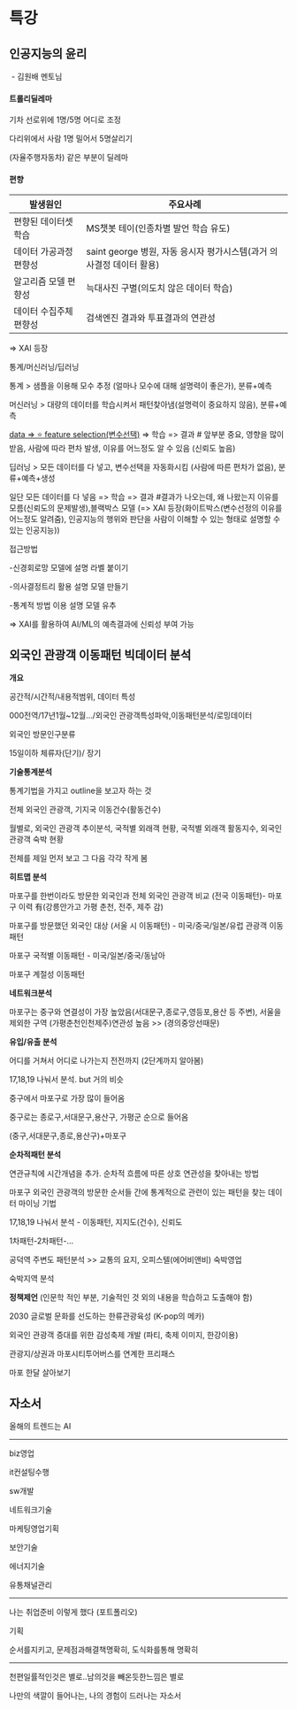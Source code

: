 # 특강

## 인공지능의 윤리

​															- 김원배 멘토님

#### 트롤리딜레마

기차 선로위에 1명/5명 어디로 조정

다리위에서 사람 1명 밀어서 5명살리기

(자율주행자동차) 같은 부분이 딜레마



#### 편향

| 발생원인               | 주요사례                                                     |
| ---------------------- | ------------------------------------------------------------ |
| 편향된 데이터셋 학습   | MS챗봇 테이(인종차별 발언 학습 유도)                         |
| 데이터 가공과정 편향성 | saint george 병원, 자동 응시자 평가시스템(과거 의사결정 데이터 활용) |
| 알고리즘 모델 편향성   | 늑대사진 구별(의도치 않은 데이터 학습)                       |
| 데이터 수집주체 편향성 | 검색엔진 결과와 투표결과의 연관성                            |

=> XAI 등장 



통계/머신러닝/딥러닝

통계 > 샘플을 이용해 모수 추정 (얼마나 모수에 대해 설명력이 좋은가), 분류+예측

머신러닝 > 대량의 데이터를 학습시켜서 패턴찾아냄(설명력이 중요하지 않음), 분류+예측

<u>data => :star: feature selection(변수선택)</u> => 학습 => 결과			# 앞부분 중요, 영향을 많이 받음, 사람에 따라 편차 발생, 이유를 어느정도 알 수 있음 (신뢰도 높음)

딥러닝 > 모든 데이터를 다 넣고, 변수선택을 자동화시킴 (사람에 따른 편차가 없음), 분류+예측+생성

일단 모든 데이터를 다 넣음 => 학습 => 결과			#결과가 나오는데, 왜 나왔는지 이유를 모름(신뢰도의 문제발생),블랙박스 모델 (=> XAI 등장(화이트박스(변수선정의 이유를 어느정도 알려줌), 인공지능의 행위와 판단을 사람이 이해할 수 있는 형태로 설명할 수 있는 인공지능))

접근방법

-신경회로망 모델에 설명 라벨 붙이기

-의사결정트리 활용 설명 모델 만들기

-통계적 방법 이용 설명 모델 유추

=> XAI를 활용하여 AI/ML의 예측결과에 신뢰성 부여 가능



## 외국인 관광객 이동패턴 빅데이터 분석

**개요**

공간적/시간적/내용적범위, 데이터 특성

000전역/17년1월~12월.../외국인 관광객특성파악,이동패턴분석/로밍데이터



외국인 방문인구분류

15일이하 체류자(단기)/ 장기

**기술통계분석**

통계기법을 가지고 outline을 보고자 하는 것

전체 외국인 관광객, 기지국 이동건수(활동건수)

월별로, 외국인 관광객 추이분석, 국적별 외래객 현황, 국적별 외래객 활동지수, 외국인 관광객 숙박 현황

전체를 제일 먼저 보고 그 다음 각각 작게 봄

**히트맵 분석**

마포구를 한번이라도 방문한 외국인과 전체 외국인 관광객 비교 (전국 이동패턴)- 마포구 이력 有(강릉안가고 가평 춘천, 전주, 제주 감)

마포구를 방문했던 외국인 대상 (서울 시 이동패턴) - 미국/중국/일본/유럽 관광객 이동패턴

마포구 국적별 이동패턴 - 미국/일본/중국/동남아

마포구 계절성 이동패턴

**네트워크분석**

마포구는 중구와 연결성이 가장 높았음(서대문구,종로구,영등포,용산 등 주변), 서울을 제외한 구역 (가평춘천인천제주)연관성 높음 >> (경의중앙선때문)

**유입/유출 분석**

어디를 거쳐서 어디로 나가는지 전전까지 (2단계까지 알아봄)

17,18,19 나눠서 분석. but 거의 비슷

중구에서 마포구로 가장 많이 들어옴

중구로는 종로구,서대문구,용산구, 가평군 순으로 들어옴

(중구,서대문구,종로,용산구)+마포구

**순차적패턴 분석**

연관규칙에 시간개념을 추가. 순차적 흐름에 따른 상호 연관성을 찾아내는 방법

마포구 외국인 관광객의 방문한 순서들 간에 통계적으로 관련이 있는 패턴을 찾는 데이터 마이닝 기법

17,18,19 나눠서 분석 - 이동패턴, 지지도(건수), 신뢰도

1차패턴-2차패턴-...

공덕역 주변도 패턴분석 >> 교통의 요지, 오피스텔(에어비앤비) 숙박영업

숙박지역 분석

**정책제언** (인문학 적인 부분, 기술적인 것 외의 내용을 학습하고 도출해야 함)

2030 글로벌 문화를 선도하는 한류관광육성 (K-pop의 메카)

외국인 관광객 증대를 위한 감성축제 개발 (파티, 축제 이미지, 한강이용)

관광지/상권과 마포시티투어버스를 연계한 프리패스

마포 한달 살아보기



## 자소서

올해의 트렌드는 AI

---

biz영업

it컨설팅수행

sw개발

네트워크기술

마케팅영업기획

보안기술

에너지기술

유통채널관리

---

나는 취업준비 이렇게 했다 (포트폴리오)

기획

순서를지키고, 문제점과해결책명확히, 도식화를통해 명확히

---

천편일률적인것은 별로..남의것을 빼온듯한느낌은 별로

나만의 색깔이 들어나는, 나의 경험이 드러나는 자소서

